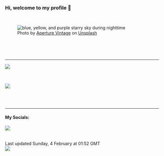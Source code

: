 <h3>Hi, welcome to my profile 👋</h3>

<br />
<figure>
  <img
    src="https://images.unsplash.com/photo-1503264116251-35a269479413?crop=entropy&cs=tinysrgb&fit=max&fm=jpg&ixid=M3wyNzQ3MDB8MHwxfHJhbmRvbXx8fHx8fHx8fDE3MDcwMDgzMDd8&ixlib=rb-4.0.3&q=80&w=1080&auto=format"
    alt="blue, yellow, and purple starry sky during nighttime" 
  />
  <figcaption>Photo by <a
    href="https://unsplash.com/@aperturevintage?utm_source=Profile%20readme&utm_medium=referral">Aperture Vintage</a> on <a
    href="https://unsplash.com/?utm_source=Profile%20readme&utm_medium=referral">Unsplash</a></figcaption>
</figure>




  <br /><br /><br />

<hr />
<img
  src="https://github-readme-stats.vercel.app/api?username=shanelucy&show_icons=true&theme=calm"
/>
<br /><br /><br />

<img 
  src="https://github-readme-stats.vercel.app/api/top-langs/?username=shanelucy&theme=calm"
/>
<br /><br /><br /><br />
<hr />
<h4>My Socials:</h4>
<a href="https://uk.linkedin.com/in/shane-lucy-4735b616a">
  <img
    src="https://img.shields.io/badge/linkedin%20-%230077B5.svg?&style=for-the-badge&logo=linkedin&logoColor=white"
  />
</a>
<br /><br /><br />
Last updated Sunday, 4 February at 01:52 GMT
<br />
<img
  src="https://github.com/ShaneLucy/ShaneLucy/workflows/README%20build/badge.svg"
/>
